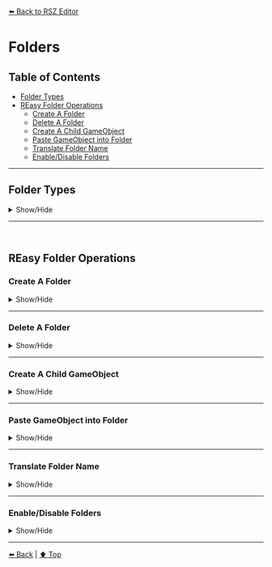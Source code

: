 [⬅️ Back to RSZ Editor](./RSZ-Editor.md)

# Folders

## Table of Contents

- [Folder Types](#folder-types)
- [REasy Folder Operations](#reasy-folder-operations)
  - [Create A Folder](#create-a-folder)
  - [Delete A Folder](#delete-a-folder)
  - [Create A Child GameObject](#create-a-child-gameobject)
  - [Paste GameObject into Folder](#paste-gameobject-into-folder)
  - [Translate Folder Name](#translate-folder-name)
  - [Enable/Disable Folders](#enabledisable-folders)

---

## Folder Types

<details>
<summary>Show/Hide</summary>

<br>

In RSZ files, Folders may:

- Be empty. 

    <img src="../../media/empty_folder.png" alt="Empty folder" width="300"/>

    <br>
- Reference an external .scn file. 

    <img src="../../media/folder_external_reference.png" alt="External Reference folder" height="190"/>

    <br>

- Contain other Folders/GameObjects.

    <img src="../../media/populated_folder.png" alt="Populated folder" height="160"/>

</details>

---

<br>

## REasy Folder Operations

### Create A Folder

<details>
<summary>Show/Hide</summary>

<br>


You can create a Folder either:

- By right-clicking the main "Folders" node and creating a normal Folder:

    <img src="../../media/create_folder_from_root.png" alt="Create folder" />

<br>

- By right-clicking any Folder and creating a sub-Folder:

    <img src="../../media/create_subfolder.png" alt="Create sub-folder" />
    
<br>
</details>

---

### Delete A Folder

<details>
<summary>Show/Hide</summary>

<br>


<br>

When deleting a Folder, all of its children will be deleted (nested sub-Folders and GameObjects). 

Right click the Folder then choose **Delete Folder**:

<img src="../../media/create_subfolder.png" alt="Create sub-folder" />
    
</details>

---

### Create A Child GameObject

<details>
<summary>Show/Hide</summary>

<br>


<br>

To create a GameObject under a Folder, first right click the Folder and choose **Create GameObject**:

<img src="../../media/folder_create_gameobject_1.png" alt="Create GameObject in Folder 1" />

<br>

Then choose a name for the new GameObject, and click **OK**:

<img src="../../media/folder_create_gameobject_2.png" alt="Create GameObject in Folder 2" />

<br>

You will see the new GameObject in the **children** node of your Folder:

<img src="../../media/folder_create_gameobject_3.png" alt="Create GameObject in Folder 3" />

<br>
</details>

--- 

### Paste GameObject into Folder

<details>
<summary>Show/Hide</summary>

<br>


If you have previously copied a GameObject, you can paste it as a child in your Folder.
It will then appear in the **children** node.

<br>
</details>

---

### Translate Folder Name

<details>
<summary>Show/Hide</summary>

<br>


You can translate names of Folders (make sure to choose your preferred language in **File**>**Settings**).

First, right click the Folder and choose **Translate Name**:

<img src="../../media/translate_folder_1.png" alt="Create GameObject in Folder 3" />

<br>

You will then see the name in your chosen language (English here):

<img src="../../media/translate_folder_2.png" alt="Create GameObject in Folder 3" />

<br>
</details>

---

### Enable/Disable Folders

<details>
<summary>Show/Hide</summary>

<br>


There are usually 3 toggles (**Update**, **Draw** and **Standby**).

When a Folder is disabled, it will not be used and none of its children will be active.

Make sure to have all three toggles enabled if you want a folder to be active:

<img src="../../media/folder_toggle.png" alt="Create GameObject in Folder 3" height="220"/>
</details>


---

[⬅️ Back](../README.md) | [⬆️ Top](#games)
